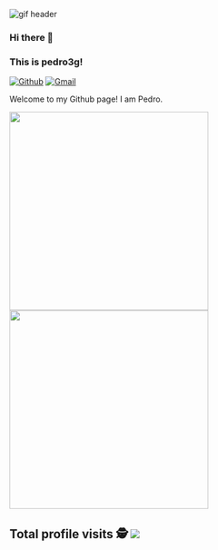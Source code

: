 ![gif header](https://i.ibb.co/4PTwcv5/YQgT.gif)
### Hi there 👋
### This is pedro3g!

[![Github](https://img.shields.io/badge/-Github-000?style=flat&logo=Github&logoColor=white)](https://github.com/pedro3g)
[![Gmail](https://img.shields.io/badge/-Gmail-c14438?style=flat&logo=Gmail&logoColor=white)](mailto:pgomesrodrigues801@gmail.com)

Welcome to my Github page! I am Pedro.

<p align='left'>
  <img src="https://github-readme-stats.vercel.app/api?username=pedro3g&show_icons=true&count_private=true&theme=radical" width="350">
  <br>
  <img src="https://github-readme-stats.vercel.app/api/top-langs/?username=pedro3g&layout=compact&theme=radical" width="350" />
</p>

 ## Total profile visits :detective: <img alingn="center" src="https://profile-counter.glitch.me/pedro3g/count.svg" />
